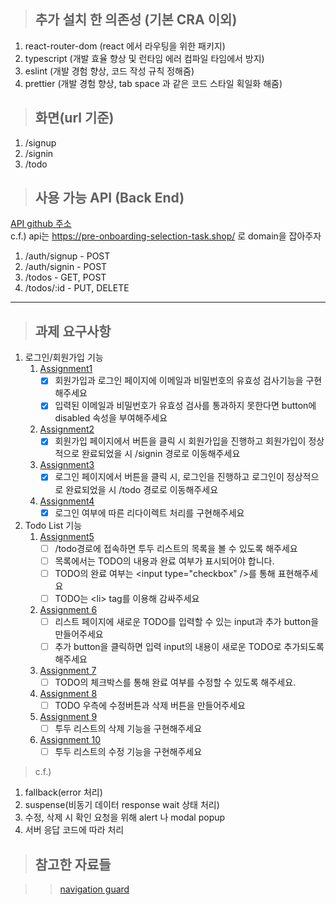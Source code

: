 > ## 추가 설치 한 의존성 (기본 CRA 이외)

1. react-router-dom (react 에서 라우팅을 위한 패키지)
2. typescript (개발 효율 향상 및 런타임 에러 컴파일 타임에서 방지)
3. eslint (개발 경험 향상, 코드 작성 규칙 정해줌)
4. prettier (개발 경험 향상, tab space 과 같은 코드 스타일 획일화 해줌)

> ## 화면(url 기준)

1. /signup
2. /signin
3. /todo

> ## 사용 가능 API (Back End)

[API github 주소](https://github.com/walking-sunset/selection-task)  
c.f.) api는 https://pre-onboarding-selection-task.shop/ 로 domain을 잡아주자

1. /auth/signup - POST
2. /auth/signin - POST
3. /todos - GET, POST
4. /todos/:id - PUT, DELETE

<hr/>

> ## 과제 요구사항

1. 로그인/회원가입 기능
   1. [Assignment1](https://github.com/walking-sunset/selection-task#:~:text=%EB%8A%94%20%EB%8F%99%EC%9D%BC%ED%95%B4%EB%8F%84%20%EB%AC%B4%EB%B0%A9%ED%95%A9%EB%8B%88%EB%8B%A4.-,Assignment%201,-%ED%9A%8C%EC%9B%90%EA%B0%80%EC%9E%85%EA%B3%BC%20%EB%A1%9C%EA%B7%B8%EC%9D%B8%20%ED%8E%98%EC%9D%B4%EC%A7%80%EC%97%90)
      - [x] 회원가입과 로그인 페이지에 이메일과 비밀번호의 유효성 검사기능을 구현해주세요
      - [x] 입력된 이메일과 비밀번호가 유효성 검사를 통과하지 못한다면 button에 disabled 속성을 부여해주세요
   2. [Assignment2](https://github.com/walking-sunset/selection-task#:~:text=%ED%8C%A8%EC%8A%A4%EC%9B%8C%EB%93%9C%20%EC%82%AC%EC%9A%A9%EC%9D%84%20%EA%B6%8C%EC%9E%A5%EB%93%9C%EB%A6%BD%EB%8B%88%EB%8B%A4.-,Assignment%202,-%ED%9A%8C%EC%9B%90%EA%B0%80%EC%9E%85%20%ED%8E%98%EC%9D%B4%EC%A7%80%EC%97%90%EC%84%9C%20%EB%B2%84%ED%8A%BC%EC%9D%84)
      - [x] 회원가입 페이지에서 버튼을 클릭 시 회원가입을 진행하고 회원가입이 정상적으로 완료되었을 시 /signin 경로로 이동해주세요
   3. [Assignment3](https://github.com/walking-sunset/selection-task#:~:text=signin%20%EA%B2%BD%EB%A1%9C%EB%A1%9C%20%EC%9D%B4%EB%8F%99%ED%95%B4%EC%A3%BC%EC%84%B8%EC%9A%94-,Assignment%203,-%EB%A1%9C%EA%B7%B8%EC%9D%B8%20%ED%8E%98%EC%9D%B4%EC%A7%80%EC%97%90%EC%84%9C%20%EB%B2%84%ED%8A%BC%EC%9D%84)
      - [x] 로그인 페이지에서 버튼을 클릭 시, 로그인을 진행하고 로그인이 정상적으로 완료되었을 시 /todo 경로로 이동해주세요
   4. [Assignment4](https://github.com/walking-sunset/selection-task#:~:text=%EB%A1%9C%EC%BB%AC%20%EC%8A%A4%ED%86%A0%EB%A6%AC%EC%A7%80%EC%97%90%20%EC%A0%80%EC%9E%A5%ED%95%B4%EC%A3%BC%EC%84%B8%EC%9A%94-,Assignment%204,-%EB%A1%9C%EA%B7%B8%EC%9D%B8%20%EC%97%AC%EB%B6%80%EC%97%90%20%EB%94%B0%EB%A5%B8)
      - [x] 로그인 여부에 따른 리다이렉트 처리를 구현해주세요
2. Todo List 기능
   1. [Assignment5](https://github.com/walking-sunset/selection-task#:~:text=2.%20TODO%20LIST-,Assignment%205,-/todo%EA%B2%BD%EB%A1%9C%EC%97%90%20%EC%A0%91%EC%86%8D%ED%95%98%EB%A9%B4)
      - [ ] /todo경로에 접속하면 투두 리스트의 목록을 볼 수 있도록 해주세요
      - [ ] 목록에서는 TODO의 내용과 완료 여부가 표시되어야 합니다.
      - [ ] TODO의 완료 여부는 \<input type="checkbox" />를 통해 표현해주세요
      - [ ] TODO는 \<li> tag를 이용해 감싸주세요
   2. [Assignment 6](https://github.com/walking-sunset/selection-task#:~:text=%3C/li%3E-,Assignment%206,-%EB%A6%AC%EC%8A%A4%ED%8A%B8%20%ED%8E%98%EC%9D%B4%EC%A7%80%EC%97%90%20%EC%83%88%EB%A1%9C%EC%9A%B4)
      - [ ] 리스트 페이지에 새로운 TODO를 입력할 수 있는 input과 추가 button을 만들어주세요
      - [ ] 추가 button을 클릭하면 입력 input의 내용이 새로운 TODO로 추가되도록 해주세요
   3. [Assignment 7](https://github.com/walking-sunset/selection-task#:~:text=%EB%A1%9C%20%EC%B6%94%EA%B0%80%EB%90%98%EB%8F%84%EB%A1%9D%20%ED%95%B4%EC%A3%BC%EC%84%B8%EC%9A%94-,Assignment%207,-TODO%EC%9D%98%20%EC%B2%B4%ED%81%AC%EB%B0%95%EC%8A%A4%EB%A5%BC)
      - [ ] TODO의 체크박스를 통해 완료 여부를 수정할 수 있도록 해주세요.
   4. [Assignment 8](https://github.com/walking-sunset/selection-task#:~:text=%EC%88%98%20%EC%9E%88%EB%8F%84%EB%A1%9D%20%ED%95%B4%EC%A3%BC%EC%84%B8%EC%9A%94.-,Assignment%208,-TODO%20%EC%9A%B0%EC%B8%A1%EC%97%90%20%EC%88%98%EC%A0%95%EB%B2%84%ED%8A%BC%EA%B3%BC)
      - [ ] TODO 우측에 수정버튼과 삭제 버튼을 만들어주세요
   5. [Assignment 9](https://github.com/walking-sunset/selection-task#:~:text=%3C/li%3E-,Assignment%209,-%ED%88%AC%EB%91%90%20%EB%A6%AC%EC%8A%A4%ED%8A%B8%EC%9D%98%20%EC%82%AD%EC%A0%9C)
      - [ ] 투두 리스트의 삭제 기능을 구현해주세요
   6. [Assignment 10](https://github.com/walking-sunset/selection-task#:~:text=%EC%95%84%EC%9D%B4%ED%85%9C%EC%9D%B4%20%EC%82%AD%EC%A0%9C%EB%90%98%EB%8F%84%EB%A1%9D%20%ED%95%B4%EC%A3%BC%EC%84%B8%EC%9A%94-,Assignment%2010,-%ED%88%AC%EB%91%90%20%EB%A6%AC%EC%8A%A4%ED%8A%B8%EC%9D%98%20%EC%88%98%EC%A0%95)
      - [ ] 투두 리스트의 수정 기능을 구현해주세요

> c.f.)

1. fallback(error 처리)
2. suspense(비동기 데이터 response wait 상태 처리)
3. 수정, 삭제 시 확인 요청을 위해 alert 나 modal popup
4. 서버 응답 코드에 따라 처리

> ## 참고한 자료들

> > [navigation guard](https://blog.netcetera.com/how-to-create-guarded-routes-for-your-react-app-d2fe7c7b6122)
